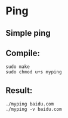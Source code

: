 # Ping
## Simple ping  
## Compile:  
    sudo make  
    sudo chmod u+s myping  
## Result:  
    ./myping baidu.com  
    ./myping -v baidu.com  
    
